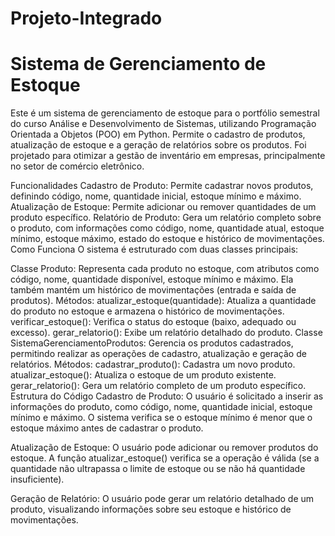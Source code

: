 # Projeto-Integrado
# Sistema de Gerenciamento de Estoque
Este é um sistema de gerenciamento de estoque para o portfólio semestral do curso Análise e Desenvolvimento de Sistemas, utilizando Programação Orientada a Objetos (POO) em Python. Permite o cadastro de produtos, atualização de estoque e a geração de relatórios sobre os produtos. Foi projetado para otimizar a gestão de inventário em empresas, principalmente no setor de comércio eletrônico.

Funcionalidades
Cadastro de Produto: Permite cadastrar novos produtos, definindo código, nome, quantidade inicial, estoque mínimo e máximo.
Atualização de Estoque: Permite adicionar ou remover quantidades de um produto específico.
Relatório de Produto: Gera um relatório completo sobre o produto, com informações como código, nome, quantidade atual, estoque mínimo, estoque máximo, estado do estoque e histórico de movimentações.
Como Funciona
O sistema é estruturado com duas classes principais:

Classe Produto: Representa cada produto no estoque, com atributos como código, nome, quantidade disponível, estoque mínimo e máximo. Ela também mantém um histórico de movimentações (entrada e saída de produtos).
Métodos:
atualizar_estoque(quantidade): Atualiza a quantidade do produto no estoque e armazena o histórico de movimentações.
verificar_estoque(): Verifica o status do estoque (baixo, adequado ou excesso).
gerar_relatorio(): Exibe um relatório detalhado do produto.
Classe SistemaGerenciamentoProdutos: Gerencia os produtos cadastrados, permitindo realizar as operações de cadastro, atualização e geração de relatórios.
Métodos:
cadastrar_produto(): Cadastra um novo produto.
atualizar_estoque(): Atualiza o estoque de um produto existente.
gerar_relatorio(): Gera um relatório completo de um produto específico.
Estrutura do Código
Cadastro de Produto:
O usuário é solicitado a inserir as informações do produto, como código, nome, quantidade inicial, estoque mínimo e máximo. O sistema verifica se o estoque mínimo é menor que o estoque máximo antes de cadastrar o produto.

Atualização de Estoque:
O usuário pode adicionar ou remover produtos do estoque. A função atualizar_estoque() verifica se a operação é válida (se a quantidade não ultrapassa o limite de estoque ou se não há quantidade insuficiente).

Geração de Relatório:
O usuário pode gerar um relatório detalhado de um produto, visualizando informações sobre seu estoque e histórico de movimentações.
